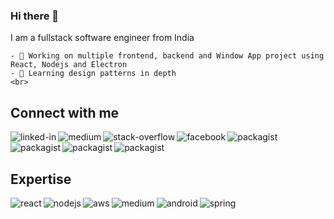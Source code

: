 ### Hi there 👋

  I am a fullstack software engineer from India

    - 🔭 Working on multiple frontend, backend and Window App project using React, Nodejs and Electron
    - 🌱 Learning design patterns in depth
    <br>

## Connect with me

  [<img align="left" alt="linked-in" src="[https://img.shields.io/badge/linkedin-%230077B5.svg?&style=for-the-badge&logo=linkedin&logoColor=white](https://img.shields.io/badge/linkedin-%230077B5.svg?&style=for-the-badge&logo=linkedin&logoColor=white)" />]([https://in.linkedin.com/in/lb-madesia-890b021a1](https://in.linkedin.com/in/lb-madesia-890b021a1))

  [<img align="left" alt="medium" src="[https://img.shields.io/badge/medium-%2312100E.svg?&style=for-the-badge&logo=medium&logoColor=white](https://img.shields.io/badge/medium-%2312100E.svg?&style=for-the-badge&logo=medium&logoColor=white)" />]([https://medium.com/@lalbabumadesia2](https://medium.com/@lalbabumadesia2))

  [<img align="left" alt="stack-overflow" src="[https://img.shields.io/badge/stack%20overflow-FE7A16?logo=stack-overflow&logoColor=white&style=for-the-badge](https://img.shields.io/badge/stack%20overflow-FE7A16?logo=stack-overflow&logoColor=white&style=for-the-badge)" />]([https://stackoverflow.com/users/22148493/lb-madesia?tab=profile](https://stackoverflow.com/users/22148493/lb-madesia?tab=profile))

  [<img align="left" alt="facebook" src="[https://img.shields.io/badge/facebook-%231877F2.svg?&style=for-the-badge&logo=facebook&logoColor=white](https://img.shields.io/badge/facebook-%231877F2.svg?&style=for-the-badge&logo=facebook&logoColor=white)" />]([https://www.facebook.com/profile.php?id=100012726150335](https://www.facebook.com/profile.php?id=100012726150335))


  [<img align="left" alt="packagist" src="[https://img.shields.io/packagist/l/:user/:repo?&style=for-the-badge&logo=medium&logoColor=white](https://img.shields.io/packagist/l/:user/:repo?&style=for-the-badge&logo=medium&logoColor=white)" />]([https://packagist.org/users/lbmadesia/packages/](https://packagist.org/users/lbmadesia/packages/))

  [<img align="left" alt="packagist" src="[https://img.shields.io/packagist/l/:user/:repo?&style=for-the-badge&logo=medium&logoColor=white](https://img.shields.io/packagist/l/:user/:repo?&style=for-the-badge&logo=medium&logoColor=white)" />]([https://packagist.org/users/lbmadesia/packages/](https://packagist.org/users/lbmadesia/packages/))


  [<img align="left" alt="packagist" src="[https://img.shields.io/instagram/l/:user/:repo?&style=for-the-badge&logo=medium&logoColor=white](https://img.shields.io/instagram/l/:user/:repo?&style=for-the-badge&logo=medium&logoColor=white)" />]([https://www.instagram.com/lbmadesia](https://www.instagram.com/lbmadesia))


  [<img align="left" alt="packagist" src="[https://img.shields.io/clearlydefined/score/:type/:provider/:namespace/:name/:revision](https://img.shields.io/clearlydefined/score/:type/:provider/:namespace/:name/:revision)" />]([https://www.npmjs.com/~lbmadesia](https://www.npmjs.com/~lbmadesia))

<br>
<br>

## Expertise
  <img align="left" alt="react" src="[https://img.shields.io/badge/react%20-%2320232a.svg?&style=for-the-badge&logo=react&logoColor=%2361DAFB](https://img.shields.io/badge/react%20-%2320232a.svg?&style=for-the-badge&logo=react&logoColor=%2361DAFB)" />

  <img align="left" alt="nodejs" src="[https://img.shields.io/badge/node.js%20-%2343853D.svg?&style=for-the-badge&logo=node.js&logoColor=white](https://img.shields.io/badge/node.js%20-%2343853D.svg?&style=for-the-badge&logo=node.js&logoColor=white)" />

  <img align="left" alt="aws" src="[https://img.shields.io/badge/Amazon%20AWS-%23232F3E?logo=amazon-aws&logoColor=white&style=for-the-badge](https://img.shields.io/badge/Amazon%20AWS-%23232F3E?logo=amazon-aws&logoColor=white&style=for-the-badge)" />

  <img align="left" alt="medium" src="[https://img.shields.io/badge/postgres-%23316192.svg?&style=for-the-badge&logo=postgresql&logoColor=white](https://img.shields.io/badge/postgres-%23316192.svg?&style=for-the-badge&logo=postgresql&logoColor=white)" />

  <img align="left" alt="android" src="[https://img.shields.io/badge/Android-3DDC84?logo=android&logoColor=white&style=for-the-badge](https://img.shields.io/badge/Android-3DDC84?logo=android&logoColor=white&style=for-the-badge)" />

  <img align="left" alt="spring" src="[https://img.shields.io/badge/spring%20-%236DB33F.svg?&style=for-the-badge&logo=spring&logoColor=white](https://img.shields.io/badge/spring%20-%236DB33F.svg?&style=for-the-badge&logo=spring&logoColor=white)" />

<br>
<br>
